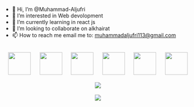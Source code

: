 - 👋 Hi, I’m @Muhammad-Aljufri
- 👀 I’m interested in Web devolopment
- 🌱 I’m currently learning in react js
- 💞️ I’m looking to collaborate on alkhairat
- 📫 How to reach me email me to: muhammadaljufri113@gmail.com

<br/>
<div align="center">
  <img
    src="https://cdn.jsdelivr.net/gh/devicons/devicon@latest/icons/html5/html5-plain.svg"
    width="60px"
  />&nbsp;&nbsp;&nbsp;&nbsp;&nbsp;
  <img
    src="https://cdn.jsdelivr.net/gh/devicons/devicon@latest/icons/css3/css3-plain.svg"
    width="60px"
    />&nbsp;&nbsp;&nbsp;&nbsp;&nbsp;
  <img
    src="https://cdn.jsdelivr.net/gh/devicons/devicon@latest/icons/javascript/javascript-plain.svg"
    width="60px"
  />&nbsp;&nbsp;&nbsp;&nbsp;&nbsp;
  <img
    src="https://cdn.jsdelivr.net/gh/devicons/devicon@latest/icons/typescript/typescript-plain.svg"
    width="60px"
  />&nbsp;&nbsp;&nbsp;&nbsp;&nbsp;
  <img
    src="https://cdn.jsdelivr.net/gh/devicons/devicon@latest/icons/react/react-original.svg"
    width="60px"
  />&nbsp;&nbsp;&nbsp;&nbsp;&nbsp;
  <img
    src="https://cdn.jsdelivr.net/gh/devicons/devicon@latest/icons/redux/redux-original.svg"
    width="60px"
  />
  <br />
  <br />
  <img
    src="https://github-readme-stats.vercel.app/api?username=Muhammad-Aljufri&show_icons=true&theme=react&&hide_border=true"
  />
  <br />
  <br />
  <img
    src="https://github-readme-streak-stats.herokuapp.com/?user=Muhammad-Aljufri&&theme=react&&hide_border=true"
  />
</div>

<!---
Muhammad-Aljufri/Muhammad-Aljufri is a ✨ special ✨ repository because its `README.md` (this file) appears on your GitHub profile.
You can click the Preview link to take a look at your changes.
--->
